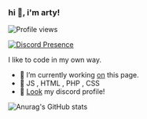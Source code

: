 ### hi 👋, i'm arty!
![Profile views](https://gpvc.arturio.dev/xarty)

[![Discord Presence](https://lanyard-profile-readme.vercel.app/api/567016794674561035)](https://discord.com/users/567016794674561035)


I like to code in my own way.

- 🔭 I’m currently working <a href="https://github.com/xarty" rel="nofollow">on</a> this page. 
- 🧬 JS , HTML , PHP , CSS
- 💎 <a href="https://discordapp.com/users/567016794674561035" rel="nofollow">Look</a> my discord profile!

![Anurag's GitHub stats](https://github-readme-stats.vercel.app/api?username=xarty&show_icons=true&theme=github_dark)
